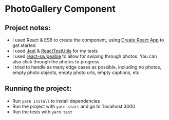 # PhotoGallery Component

## Project notes:
- I used React & ES6 to create the component, using [Create React App](https://github.com/facebook/create-react-app) to get started
- I used [Jest](https://jestjs.io/docs/en/tutorial-react) & [ReactTestUtils](https://reactjs.org/docs/test-utils.html) for my tests
- I used [react-swipeable](https://www.npmjs.com/package/react-swipeable) to allow for swiping through photos. You can also click through the photos to progress.
- I tried to handle as many edge cases as possible, including no photos, empty photo objects, empty photo urls, empty captions, etc.

## Running the project:
- Run `yarn install` to install dependencies
- Run the project with `yarn start` and go to `localhost:3000
- Run the tests with `yarn test`
